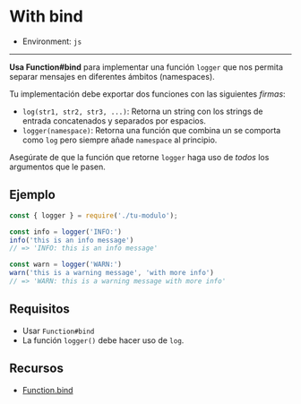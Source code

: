 # With bind

* Environment: `js`

***

**Usa Function#bind** para implementar una función `logger` que nos permita
separar mensajes en diferentes ámbitos (namespaces).

Tu implementación debe exportar dos funciones con las siguientes *firmas*:

* `log(str1, str2, str3, ...)`: Retorna un string con los strings de entrada
  concatenados y separados por espacios.
* `logger(namespace)`: Retorna una función que combina un se comporta como `log`
  pero siempre añade `namespace` al principio.

Asegúrate de que la función que retorne `logger` haga uso de *todos* los
argumentos que le pasen.

## Ejemplo

```js
const { logger } = require('./tu-modulo');

const info = logger('INFO:')
info('this is an info message')
// => 'INFO: this is an info message'

const warn = logger('WARN:')
warn('this is a warning message', 'with more info')
// => 'WARN: this is a warning message with more info'
```

## Requisitos

* Usar `Function#bind`
* La función `logger()` debe hacer uso de `log`.

## Recursos

* [Function.bind](https://developer.mozilla.org/en-US/docs/Web/JavaScript/Reference/Global_Objects/Function/bind)
